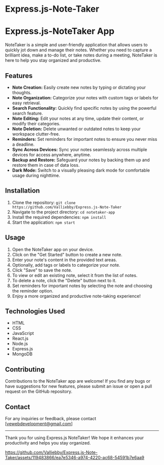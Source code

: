 # Express.js-Note-Taker

# Express.js-NoteTaker App

NoteTaker is a simple and user-friendly application that allows users to quickly jot down and manage their notes. Whether you need to capture a brilliant idea, make a to-do list, or take notes during a meeting, NoteTaker is here to help you stay organized and productive.

## Features

- **Note Creation:** Easily create new notes by typing or dictating your thoughts.
- **Note Organization:** Categorize your notes with custom tags or labels for easy retrieval.
- **Search Functionality:** Quickly find specific notes by using the powerful search feature.
- **Note Editing:** Edit your notes at any time, update their content, or modify their categories.
- **Note Deletion:** Delete unwanted or outdated notes to keep your workspace clutter-free.
- **Reminders:** Set reminders for important notes to ensure you never miss a deadline.
- **Sync Across Devices:** Sync your notes seamlessly across multiple devices for access anywhere, anytime.
- **Backup and Restore:** Safeguard your notes by backing them up and restore them in case of data loss.
- **Dark Mode:** Switch to a visually pleasing dark mode for comfortable usage during nighttime.

## Installation

1. Clone the repository: `git clone https://github.com/Valliebby/Express.js-Note-Taker`
2. Navigate to the project directory: `cd notetaker-app`
3. Install the required dependencies: `npm install`
4. Start the application: `npm start`

## Usage

1. Open the NoteTaker app on your device.
2. Click on the "Get Started" button to create a new note.
3. Enter your note's content in the provided text areas.
4. Optionally, add tags or labels to categorize your note.
5. Click "Save" to save the note.
6. To view or edit an existing note, select it from the list of notes.
7. To delete a note, click the "Delete" button next to it.
8. Set reminders for important notes by selecting the note and choosing the reminder option.
9. Enjoy a more organized and productive note-taking experience!


## Technologies Used

- HTML
- CSS
- JavaScript
- React.js
- Node.js
- Express.js
- MongoDB

## Contributing

Contributions to the NoteTaker app are welcome! If you find any bugs or have suggestions for new features, please submit an issue or open a pull request on the GitHub repository.


## Contact

For any inquiries or feedback, please contact [vewebdevelopment@gmail.com]

---

Thank you for using Express.js NoteTaker! We hope it enhances your productivity and helps you stay organized.


https://github.com/Valliebby/Express.js-Note-Taker/assets/119483866/ea7e5346-a974-4220-ac68-54591b7e6aa9


